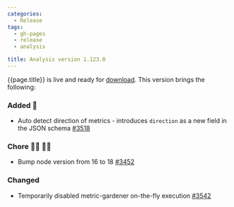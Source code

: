 ```yaml
---
categories:
  - Release
tags:
  - gh-pages
  - release
  - analysis

title: Analysis version 1.123.0
---
```


{{page.title}} is live and ready for [download](https://github.com/MaibornWolff/codecharta/releases/tag/ana-1.123.0).
This version brings the following:

### Added 🚀

- Auto detect direction of metrics - introduces `direction` as a new field in the JSON schema [#3518](https://github.com/MaibornWolff/codecharta/pull/3518)

### Chore 👨‍💻 👩‍💻

- Bump node version from 16 to 18 [#3452](https://github.com/MaibornWolff/codecharta/pull/3452)

### Changed

- Temporarily disabled metric-gardener on-the-fly execution [#3542](https://github.com/MaibornWolff/codecharta/pull/3542)
